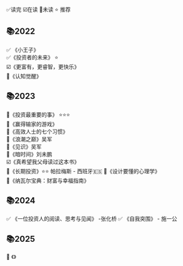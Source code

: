 

✅读完  ☑️在读  🔲未读  ⭐ 推荐

## 📚2022

✅ 《小王子》  
✅《投资者的未来》  ⭐    
☑️《更富有，更睿智，更快乐》   
🔲《认知觉醒》  

## 📚2023

🔲《投资最重要的事》  ⭐⭐⭐  
🔲《赢得输家的游戏》  
🔲《高效人士的七个习惯》  
🔲《浪潮之巅》吴军  
🔲《见识》吴军  
🔲《暗时间》刘未鹏  
☑️《真希望我父母读过这本书》  
🔲《长期投资》⭐⭐  帕拉梅斯 - 西班牙🇪🇸
🔲《设计要懂的心理学》   
🔲《纳瓦尔宝典：财富与幸福指南》 

## 📚2024
✅ 《一位投资人的阅读、思考与见闻》 -张化桥
✅ 《自我突围》 - 施一公  

## 📚2025
🔲 《》 



